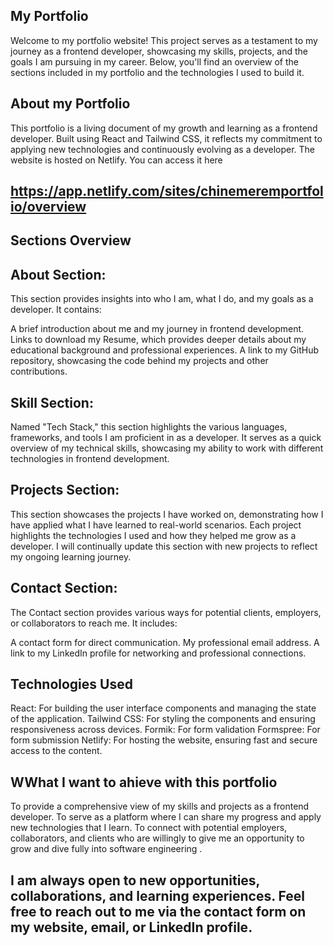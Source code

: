 
## My Portfolio
Welcome to my portfolio website! This project serves as a testament to my journey as a frontend developer, showcasing my skills, projects, and the goals I am pursuing in my career. Below, you'll find an overview of the sections included in my portfolio and the technologies I used to build it.

## About my Portfolio
This portfolio is a living document of my growth and learning as a frontend developer. Built using React and Tailwind CSS, it reflects my commitment to applying new technologies and continuously evolving as a developer. The website is hosted on Netlify. You can access it here 
## https://app.netlify.com/sites/chinemeremportfolio/overview

## Sections Overview

## About Section:
This section provides insights into who I am, what I do, and my goals as a developer. It contains:

A brief introduction about me and my journey in frontend development.
Links to download my Resume, which provides deeper details about my educational background and professional experiences.
A link to my GitHub repository, showcasing the code behind my projects and other contributions.

## Skill Section:
Named "Tech Stack," this section highlights the various languages, frameworks, and tools I am proficient in as a developer. It serves as a quick overview of my technical skills, showcasing my ability to work with different technologies in frontend development.

## Projects Section:
This section showcases the projects I have worked on, demonstrating how I have applied what I have learned to real-world scenarios. Each project highlights the technologies I used and how they helped me grow as a developer. I will continually update this section with new projects to reflect my ongoing learning journey.

## Contact Section:
The Contact section provides various ways for potential clients, employers, or collaborators to reach me. It includes:

A contact form for direct communication.
My professional email address.
A link to my LinkedIn profile for networking and professional connections.

## Technologies Used

React: For building the user interface components and managing the state of the application.
Tailwind CSS: For styling the components and ensuring responsiveness across devices.
Formik: For form validation
Formspree: For form submission
Netlify: For hosting the website, ensuring fast and secure access to the content.

## WWhat I want to ahieve with this portfolio
To provide a comprehensive view of my skills and projects as a frontend developer.
To serve as a platform where I can share my progress and apply new technologies that I learn.
To connect with potential employers, collaborators, and clients who are willingly to give me an opportunity to grow and dive fully into software engineering .

## I am always open to new opportunities, collaborations, and learning experiences. Feel free to reach out to me via the contact form on my website, email, or LinkedIn profile.